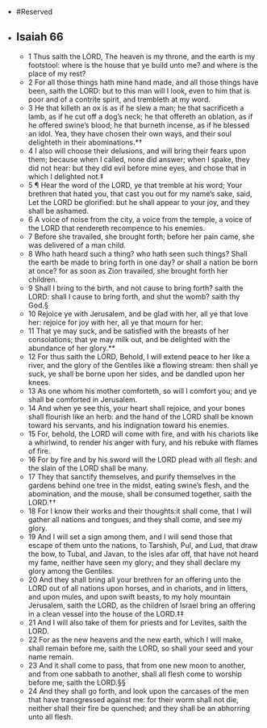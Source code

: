 - #Reserved
- ## Isaiah 66
	- 1 Thus saith the LORD, The heaven is my throne, and the earth is my footstool: where is the house that ye build unto me? and where is the place of my rest?
	- 2 For all those things hath mine hand made, and all those things have been, saith the LORD: but to this man will I look, even to him that is poor and of a contrite spirit, and trembleth at my word.
	- 3 He that killeth an ox is as if he slew a man; he that sacrificeth a lamb, as if he cut off a dog’s neck; he that offereth an oblation, as if he offered swine’s blood; he that burneth incense, as if he blessed an idol. Yea, they have chosen their own ways, and their soul delighteth in their abominations.*†
	- 4 I also will choose their delusions, and will bring their fears upon them; because when I called, none did answer; when I spake, they did not hear: but they did evil before mine eyes, and chose that in which I delighted not.‡
	- 5 ¶ Hear the word of the LORD, ye that tremble at his word; Your brethren that hated you, that cast you out for my name’s sake, said, Let the LORD be glorified: but he shall appear to your joy, and they shall be ashamed.
	- 6 A voice of noise from the city, a voice from the temple, a voice of the LORD that rendereth recompence to his enemies.
	- 7 Before she travailed, she brought forth; before her pain came, she was delivered of a man child.
	- 8 Who hath heard such a thing? who hath seen such things? Shall the earth be made to bring forth in one day? or shall a nation be born at once? for as soon as Zion travailed, she brought forth her children.
	- 9 Shall I bring to the birth, and not cause to bring forth? saith the LORD: shall I cause to bring forth, and shut the womb? saith thy God.§
	- 10 Rejoice ye with Jerusalem, and be glad with her, all ye that love her: rejoice for joy with her, all ye that mourn for her:
	- 11 That ye may suck, and be satisfied with the breasts of her consolations; that ye may milk out, and be delighted with the abundance of her glory.**
	- 12 For thus saith the LORD, Behold, I will extend peace to her like a river, and the glory of the Gentiles like a flowing stream: then shall ye suck, ye shall be borne upon her sides, and be dandled upon her knees.
	- 13 As one whom his mother comforteth, so will I comfort you; and ye shall be comforted in Jerusalem.
	- 14 And when ye see this, your heart shall rejoice, and your bones shall flourish like an herb: and the hand of the LORD shall be known toward his servants, and his indignation toward his enemies.
	- 15 For, behold, the LORD will come with fire, and with his chariots like a whirlwind, to render his anger with fury, and his rebuke with flames of fire.
	- 16 For by fire and by his sword will the LORD plead with all flesh: and the slain of the LORD shall be
	  many.
	- 17 They that sanctify themselves, and purify themselves in the gardens behind one tree in the midst, eating swine’s flesh, and the abomination, and the mouse, shall be consumed together, saith the LORD.††
	- 18 For I know their works and their thoughts:it shall come, that I will gather all nations and tongues; and they shall come, and see my glory.
	- 19 And I will set a sign among them, and I will send those that escape of them unto the nations, to Tarshish, Pul, and Lud, that draw the bow, to Tubal, and Javan, to the isles afar off, that have not heard my fame, neither have seen my glory; and they shall declare my glory among the Gentiles.
	- 20 And they shall bring all your brethren for an offering unto the LORD out of all nations upon horses, and in chariots, and in litters, and upon mules, and upon swift beasts, to my holy mountain Jerusalem, saith the LORD, as the children of Israel bring an offering in a clean vessel into the house of the LORD.‡‡
	- 21 And I will also take of them for priests and for Levites, saith the LORD.
	- 22 For as the new heavens and the new earth, which I will make, shall remain before me, saith the LORD, so shall your seed and your name remain.
	- 23 And it shall come to pass, that from one new moon to another, and from one sabbath to another, shall all flesh come to worship before me, saith the LORD.§§
	- 24 And they shall go forth, and look upon the carcases of the men that have transgressed against me: for their worm shall not die, neither shall their fire be quenched; and they shall be an abhorring unto all flesh.